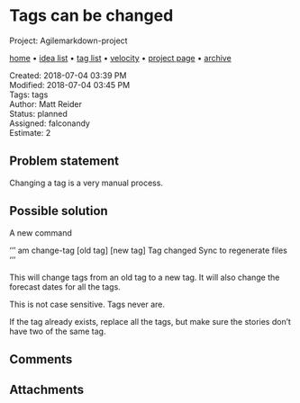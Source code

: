 # Tags can be changed

Project: Agilemarkdown-project

[home](../index.md) • [idea list](../ideas.md) • [tag list](../tags.md) • [velocity](../velocity.md) • [project page](../agilemarkdown-project.md) • [archive](archive.md)

Created: 2018-07-04 03:39 PM  
Modified: 2018-07-04 03:45 PM  
Tags: tags  
Author: Matt Reider  
Status: planned  
Assigned: falconandy  
Estimate: 2  

## Problem statement

Changing a tag is a very manual process.

## Possible solution

A new command

‘’’
am change-tag [old tag] [new tag]
Tag changed
Sync to regenerate files
‘’’

This will change tags from an old tag to a new tag. It will also change the forecast dates for all the tags.

This is not case sensitive. Tags never are.

If the tag already exists, replace all the tags, but make sure the stories don’t have two of the same tag.



## Comments

## Attachments


